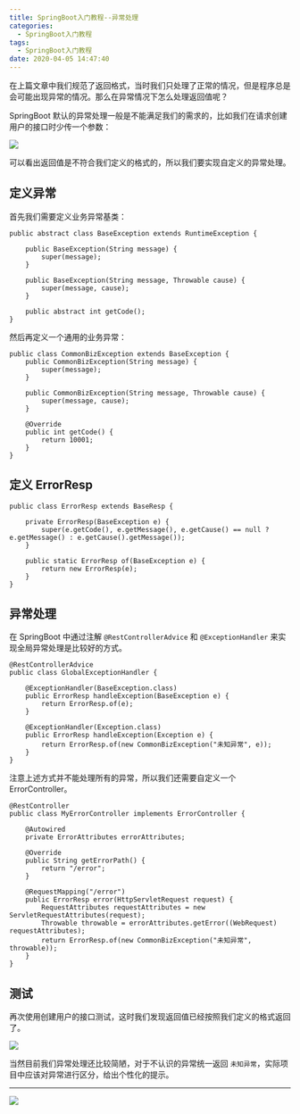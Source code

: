 ```yaml
---
title: SpringBoot入门教程--异常处理
categories:
  - SpringBoot入门教程
tags:
  - SpringBoot入门教程
date: 2020-04-05 14:47:40
---
```


在上篇文章中我们规范了返回格式，当时我们只处理了正常的情况，但是程序总是会可能出现异常的情况。<!-- more -->那么在异常情况下怎么处理返回值呢？

SpringBoot 默认的异常处理一般是不能满足我们的需求的，比如我们在请求创建用户的接口时少传一个参数：

![](http://ww3.sinaimg.cn/large/0082lgKxgy1gdivj40f3ij31kh0u0wjx.jpg)

可以看出返回值是不符合我们定义的格式的，所以我们要实现自定义的异常处理。

## 定义异常

首先我们需要定义业务异常基类：

```
public abstract class BaseException extends RuntimeException {

    public BaseException(String message) {
        super(message);
    }

    public BaseException(String message, Throwable cause) {
        super(message, cause);
    }

    public abstract int getCode();
}
```

然后再定义一个通用的业务异常：

```
public class CommonBizException extends BaseException {
    public CommonBizException(String message) {
        super(message);
    }

    public CommonBizException(String message, Throwable cause) {
        super(message, cause);
    }

    @Override
    public int getCode() {
        return 10001;
    }
}
```

## 定义 ErrorResp

```
public class ErrorResp extends BaseResp {

    private ErrorResp(BaseException e) {
        super(e.getCode(), e.getMessage(), e.getCause() == null ? e.getMessage() : e.getCause().getMessage());
    }

    public static ErrorResp of(BaseException e) {
        return new ErrorResp(e);
    }
}
```

## 异常处理

在 SpringBoot 中通过注解 ```@RestControllerAdvice``` 和 ```@ExceptionHandler``` 来实现全局异常处理是比较好的方式。

```
@RestControllerAdvice
public class GlobalExceptionHandler {

    @ExceptionHandler(BaseException.class)
    public ErrorResp handleException(BaseException e) {
        return ErrorResp.of(e);
    }

    @ExceptionHandler(Exception.class)
    public ErrorResp handleException(Exception e) {
        return ErrorResp.of(new CommonBizException("未知异常", e));
    }
}
```

注意上述方式并不能处理所有的异常，所以我们还需要自定义一个 ErrorController。

```
@RestController
public class MyErrorController implements ErrorController {

    @Autowired
    private ErrorAttributes errorAttributes;

    @Override
    public String getErrorPath() {
        return "/error";
    }

    @RequestMapping("/error")
    public ErrorResp error(HttpServletRequest request) {
        RequestAttributes requestAttributes = new ServletRequestAttributes(request);
        Throwable throwable = errorAttributes.getError((WebRequest) requestAttributes);
        return ErrorResp.of(new CommonBizException("未知异常", throwable));
    }
}
```


## 测试

再次使用创建用户的接口测试，这时我们发现返回值已经按照我们定义的格式返回了。

![](http://ww3.sinaimg.cn/large/0082lgKxgy1gdjsdmua9cj31qk0t8q85.jpg)

当然目前我们异常处理还比较简陋，对于不认识的异常统一返回 ```未知异常```，实际项目中应该对异常进行区分，给出个性化的提示。



---

![](http://ww3.sinaimg.cn/large/0082lgKxgy1gdhu6adriej31hb0hqace.jpg)